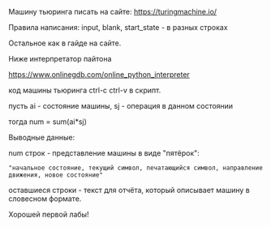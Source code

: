 Машину тьюринга писать на сайте: https://turingmachine.io/

Правила написания:
input, blank, start_state - в разных строках

Остальное как в гайде на сайте.

Ниже интерпретатор пайтона

https://www.onlinegdb.com/online_python_interpreter

код машины тьюринга ctrl-c ctrl-v в скрипт.

пусть ai - состояние машины, sj - операция в данном состоянии

тогда num = sum(ai*sj)

Выводные данные:

  num строк - представление машины в виде "пятёрок":
  
    "начальное состояние, текущий символ, печатающийся символ, направление движения, новое состояние"
    
  оставшиеся строки - текст для отчёта, который описывает машину в словесном формате.
  

Хорошей первой лабы!

